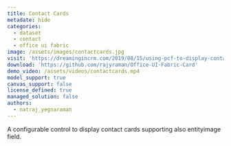 ```yaml
---
title: Contact Cards
metadate: hide
categories:
  - dataset
  - contact
  - office ui fabric
image: /assets/images/contactcards.jpg
visit: 'https://dreamingincrm.com/2019/08/15/using-pcf-to-display-contact-cards/'
download: 'https://github.com/rajyraman/Office-UI-Fabric-Card'
demo_video: /assets/videos/contactcards.mp4
model_support: true
canvas_support: false
license_defined: true
managed_solution: false
authors:
  - natraj_yegnaraman
---
```


A configurable control to display contact cards supporting also entityimage field.
